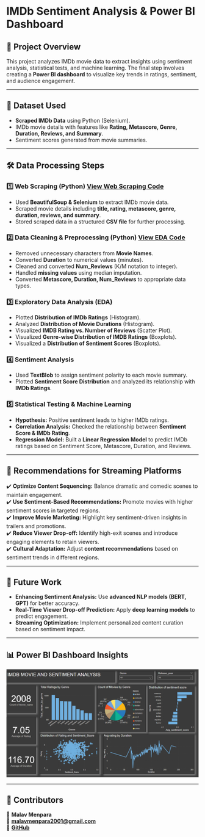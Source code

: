 # IMDb Sentiment Analysis & Power BI Dashboard

## 📌 Project Overview
This project analyzes IMDb movie data to extract insights using sentiment analysis, statistical tests, and machine learning. The final step involves creating a **Power BI dashboard** to visualize key trends in ratings, sentiment, and audience engagement.

---

## 📂 Dataset Used
- **Scraped IMDb Data** using Python (Selenium).  
- IMDb movie details with features like **Rating, Metascore, Genre, Duration, Reviews, and Summary**.  
- Sentiment scores generated from movie summaries.

---

## 🛠️ Data Processing Steps

### **1️⃣ Web Scraping (Python)** [**View Web Scraping Code**](https://github.com/Malav1301/Movie-Series-Subtitle-Sentiment-Global-Audience-Engagement/blob/main/CODE/Web_Scrapping_IMDB.ipynb)
- Used **BeautifulSoup & Selenium** to extract IMDb movie data.  
- Scraped movie details including **title, rating, metascore, genre, duration, reviews, and summary**.  
- Stored scraped data in a structured **CSV file** for further processing.

### **2️⃣ Data Cleaning & Preprocessing (Python)** [**View EDA Code**](https://github.com/Malav1301/Movie-Series-Subtitle-Sentiment-Global-Audience-Engagement/blob/main/CODE/EDA_AND_SENTIMENT_ANALYSIS.ipynb)
- Removed unnecessary characters from **Movie Names**.  
- Converted **Duration** to numerical values (minutes).  
- Cleaned and converted **Num_Reviews** (K/M notation to integer).  
- Handled **missing values** using median imputation.  
- Converted **Metascore, Duration, Num_Reviews** to appropriate data types.

### **3️⃣ Exploratory Data Analysis (EDA)** 
- Plotted **Distribution of IMDb Ratings** (Histogram).  
- Analyzed **Distribution of Movie Durations** (Histogram).  
- Visualized **IMDB Rating vs. Number of Reviews** (Scatter Plot).  
- Visualized **Genre-wise Distribution of IMDB Ratings** (Boxplots).  
- Visualized a **Distribution of Sentiment Scores** (Boxplots).

### **4️⃣ Sentiment Analysis** 
- Used **TextBlob** to assign sentiment polarity to each movie summary.  
- Plotted **Sentiment Score Distribution** and analyzed its relationship with **IMDb Ratings**.

### **5️⃣ Statistical Testing & Machine Learning**
- **Hypothesis:** Positive sentiment leads to higher IMDb ratings.  
- **Correlation Analysis:** Checked the relationship between **Sentiment Score & IMDb Rating**.  
- **Regression Model:** Built a **Linear Regression Model** to predict IMDb ratings based on Sentiment Score, Metascore, Duration, and Reviews.

---

## 📌 Recommendations for Streaming Platforms
✔️ **Optimize Content Sequencing:** Balance dramatic and comedic scenes to maintain engagement.  
✔️ **Use Sentiment-Based Recommendations:** Promote movies with higher sentiment scores in targeted regions.  
✔️ **Improve Movie Marketing:** Highlight key sentiment-driven insights in trailers and promotions.  
✔️ **Reduce Viewer Drop-off:** Identify high-exit scenes and introduce engaging elements to retain viewers.  
✔️ **Cultural Adaptation:** Adjust **content recommendations** based on sentiment trends in different regions.

---

## 🚀 Future Work
- **Enhancing Sentiment Analysis:** Use **advanced NLP models (BERT, GPT)** for better accuracy.  
- **Real-Time Viewer Drop-off Prediction:** Apply **deep learning models** to predict engagement.  
- **Streaming Optimization:** Implement personalized content curation based on sentiment impact.

---

## 📊 Power BI Dashboard Insights

![IMDb Sentiment Analysis Dashboard](https://github.com/Malav1301/Movie-Series-Subtitle-Sentiment-Global-Audience-Engagement/blob/main/Dashboard/Screenshot%202025-03-03%20160145.png)

---

## 🔗 Contributors
👤 **Malav Menpara**  
📧 **malavmenpara2001@gmail.com**  
💼 **[GitHub](https://github.com/Malav1301)**
